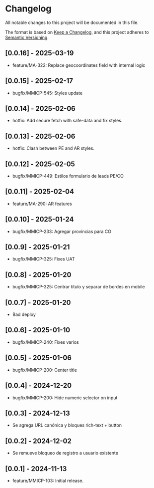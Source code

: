 # Changelog

All notable changes to this project will be documented in this file.

The format is based on [Keep a Changelog](https://keepachangelog.com/en/1.0.0/),
and this project adheres to [Semantic Versioning](https://semver.org/spec/v2.0.0.html).

## [0.0.16] - 2025-03-19
- feature/MA-322: Replace geocoordinates field with internal logic

## [0.0.15] - 2025-02-17
- bugfix/MMICP-545: Styles update

## [0.0.14] - 2025-02-06
- hotfix: Add secure fetch with safe-data and fix styles.

## [0.0.13] - 2025-02-06
- hotfix: Clash between PE and AR styles.

## [0.0.12] - 2025-02-05
- bugfix/MMICP-449: Estilos formulario de leads PE/CO

## [0.0.11] - 2025-02-04
- feature/MA-290: AR features

## [0.0.10] - 2025-01-24
- bugfix/MMICP-233: Agregar provincias para CO

## [0.0.9] - 2025-01-21
- bugfix/MMICP-325: Fixes UAT

## [0.0.8] - 2025-01-20
- bugfix/MMICP-325: Centrar título y separar de bordes en mobile

## [0.0.7] - 2025-01-20
- Bad deploy

## [0.0.6] - 2025-01-10
- bugfix/MMICP-240: Fixes varios

## [0.0.5] - 2025-01-06
- bugfix/MMICP-200: Center title

## [0.0.4] - 2024-12-20
- bugfix/MMICP-200: Hide numeric selector on input

## [0.0.3] - 2024-12-13
- Se agrega URL canónica y bloques rich-text + button

## [0.0.2] - 2024-12-02
- Se remueve bloqueo de registro a usuario existente

## [0.0.1] - 2024-11-13
- feature/MMICP-103: Initial release.

